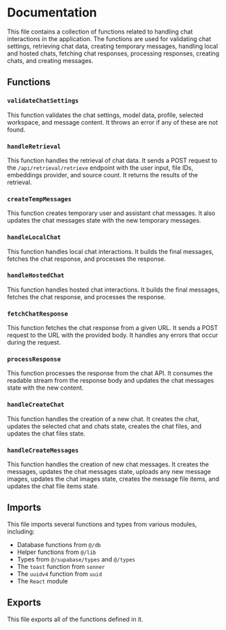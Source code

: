 # Documentation

This file contains a collection of functions related to handling chat interactions in the application. The functions are used for validating chat settings, retrieving chat data, creating temporary messages, handling local and hosted chats, fetching chat responses, processing responses, creating chats, and creating messages.

## Functions

### `validateChatSettings`

This function validates the chat settings, model data, profile, selected workspace, and message content. It throws an error if any of these are not found.

### `handleRetrieval`

This function handles the retrieval of chat data. It sends a POST request to the `/api/retrieval/retrieve` endpoint with the user input, file IDs, embeddings provider, and source count. It returns the results of the retrieval.

### `createTempMessages`

This function creates temporary user and assistant chat messages. It also updates the chat messages state with the new temporary messages.

### `handleLocalChat`

This function handles local chat interactions. It builds the final messages, fetches the chat response, and processes the response.

### `handleHostedChat`

This function handles hosted chat interactions. It builds the final messages, fetches the chat response, and processes the response.

### `fetchChatResponse`

This function fetches the chat response from a given URL. It sends a POST request to the URL with the provided body. It handles any errors that occur during the request.

### `processResponse`

This function processes the response from the chat API. It consumes the readable stream from the response body and updates the chat messages state with the new content.

### `handleCreateChat`

This function handles the creation of a new chat. It creates the chat, updates the selected chat and chats state, creates the chat files, and updates the chat files state.

### `handleCreateMessages`

This function handles the creation of new chat messages. It creates the messages, updates the chat messages state, uploads any new message images, updates the chat images state, creates the message file items, and updates the chat file items state.

## Imports

This file imports several functions and types from various modules, including:

- Database functions from `@/db`
- Helper functions from `@/lib`
- Types from `@/supabase/types` and `@/types`
- The `toast` function from `sonner`
- The `uuidv4` function from `uuid`
- The `React` module

## Exports

This file exports all of the functions defined in it.